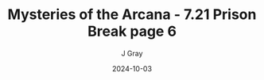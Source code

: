 ---
title: 'Mysteries of the Arcana - 7.21 Prison Break page 6'
alt: 'Mysteries of the Arcana'
date: '2024-10-03'
author: 'J Gray'
artist: 'Keira'
---